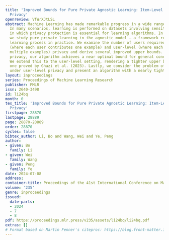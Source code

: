 ```yaml
---
title: 'Improved Bounds for Pure Private Agnostic Learning: Item-Level and User-Level
  Privacy'
openreview: VfWrXJtLSL
abstract: Machine Learning has made remarkable progress in a wide range of fields.
  In many scenarios, learning is performed on datasets involving sensitive information,
  in which privacy protection is essential for learning algorithms. In this work,
  we study pure private learning in the agnostic model – a framework reflecting the
  learning process in practice. We examine the number of users required under item-level
  (where each user contributes one example) and user-level (where each user contributes
  multiple examples) privacy and derive several improved upper bounds. For item-level
  privacy, our algorithm achieves a near optimal bound for general concept classes.
  We extend this to the user-level setting, rendering a tighter upper bound than the
  one proved by Ghazi et al. (2023). Lastly, we consider the problem of learning thresholds
  under user-level privacy and present an algorithm with a nearly tight user complexity.
layout: inproceedings
series: Proceedings of Machine Learning Research
publisher: PMLR
issn: 2640-3498
id: li24bq
month: 0
tex_title: 'Improved Bounds for Pure Private Agnostic Learning: Item-Level and User-Level
  Privacy'
firstpage: 28870
lastpage: 28889
page: 28870-28889
order: 28870
cycles: false
bibtex_author: Li, Bo and Wang, Wei and Ye, Peng
author:
- given: Bo
  family: Li
- given: Wei
  family: Wang
- given: Peng
  family: Ye
date: 2024-07-08
address:
container-title: Proceedings of the 41st International Conference on Machine Learning
volume: '235'
genre: inproceedings
issued:
  date-parts:
  - 2024
  - 7
  - 8
pdf: https://proceedings.mlr.press/v235/assets/li24bq/li24bq.pdf
extras: []
# Format based on Martin Fenner's citeproc: https://blog.front-matter.io/posts/citeproc-yaml-for-bibliographies/
---
```

